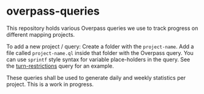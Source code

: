 # overpass-queries

This repository holds various Overpass queries we use to track progress on different mapping projects.

To add a new project / query:
  Create a folder with the `project-name`. Add a file called `project-name.ql` inside that folder with the Overpass query. You can use `sprintf` style syntax for variable place-holders in the query. See the [turn-restrictions](turn-restrictions/turn-restrictions.ql) query for an example.

These queries shall be used to generate daily and weekly statistics per project. This is a work in progress.